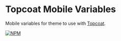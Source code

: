 # Topcoat Mobile Variables

Mobile variables for theme to use with [Topcoat](http://topcoat.io).

[![NPM](https://nodei.co/npm/topcoat-variables-mobile.svg)](https://nodei.co/npm/topcoat-variables-mobile/)
